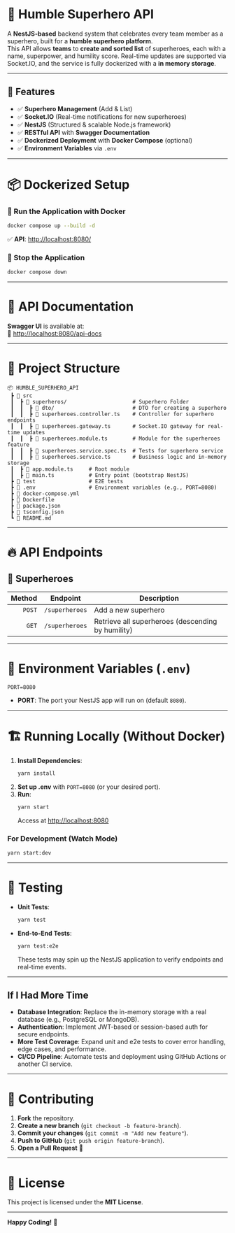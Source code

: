 # 🦸 Humble Superhero API

A **NestJS-based** backend system that celebrates every team member as a superhero, built for a **humble superhero platform**.   
This API allows **teams** to **create and sorted list** of superheroes, each with a name, superpower, and humility score. Real-time updates are supported via Socket.IO, and the service is fully dockerized with a **in memory storage**.

---

## 🎯 Features

- ✅ **Superhero Management** (Add & List)
- ✅ **Socket.IO** (Real-time notifications for new superheroes)
- ✅ **NestJS** (Structured & scalable Node.js framework)
- ✅ **RESTful API** with **Swagger Documentation**
- ✅ **Dockerized Deployment** with **Docker Compose** (optional)
- ✅ **Environment Variables** via `.env`

---

# 📦 Dockerized Setup

### 🚀 Run the Application with Docker

```bash
docker compose up --build -d
```
✅ **API**: [http://localhost:8080/](http://localhost:8080/)  

### 🛑 Stop the Application

```bash
docker compose down
```

---

# 📖 API Documentation

**Swagger UI** is available at:  
🔗 [http://localhost:8080/api-docs](http://localhost:8080/api-docs)

---

# 📂 Project Structure

```
📦 HUMBLE_SUPERHERO_API
 ┣ 📂 src
 ┃  ┣ 📂 superheros/                     # Superhero Folder
 ┃  ┃  ┣ 📂 dto/                         # DTO for creating a superhero
 ┃  ┃  ┣ 📜 superheroes.controller.ts    # Controller for superhero endpoints
 ┃  ┃  ┣ 📜 superheroes.gateway.ts       # Socket.IO gateway for real-time updates
 ┃  ┃  ┣ 📜 superheroes.module.ts        # Module for the superheroes feature
 ┃  ┃  ┣ 📜 superheroes.service.spec.ts  # Tests for superhero service
 ┃  ┃  ┣ 📜 superheroes.service.ts       # Business logic and in-memory storage
 ┃  ┣ 📜 app.module.ts     # Root module
 ┃  ┣ 📜 main.ts           # Entry point (bootstrap NestJS)
 ┣ 📂 test                 # E2E tests
 ┣ 📜 .env                 # Environment variables (e.g., PORT=8080)
 ┣ 📜 docker-compose.yml
 ┣ 📜 Dockerfile
 ┣ 📜 package.json
 ┣ 📜 tsconfig.json
 ┗ 📜 README.md
```
---

# 🔥 API Endpoints

## 🦸 Superheroes

| Method | Endpoint        | Description                              |
|-------:|-----------------|------------------------------------------|
| `POST` | `/superheroes`  | Add a new superhero                      |
| `GET`  | `/superheroes`  | Retrieve all superheroes (descending by humility) |

---

# 🔑 Environment Variables (`.env`)

```env
PORT=8080
```

- **PORT**: The port your NestJS app will run on (default `8080`).  

---

# 🏗️ Running Locally (Without Docker)

1. **Install Dependencies**:
   ```bash
   yarn install
   ```
2. **Set up .env** with `PORT=8080` (or your desired port).
3. **Run**:
   ```bash
   yarn start
   ```
   Access at [http://localhost:8080](http://localhost:8080)

### For Development (Watch Mode)

```bash
yarn start:dev
```

---

# 🔧 Testing

- **Unit Tests**:  
  ```bash
  yarn test
  ```
- **End-to-End Tests**:  
  ```bash
  yarn test:e2e
  ```
  These tests may spin up the NestJS application to verify endpoints and real-time events.

---

## If I Had More Time

- **Database Integration**: Replace the in-memory storage with a real database (e.g., PostgreSQL or MongoDB).
- **Authentication**: Implement JWT-based or session-based auth for secure endpoints.
- **More Test Coverage**: Expand unit and e2e tests to cover error handling, edge cases, and performance.
- **CI/CD Pipeline**: Automate tests and deployment using GitHub Actions or another CI service.

---
# 🤝 Contributing

1. **Fork** the repository.  
2. **Create a new branch** (`git checkout -b feature-branch`).  
3. **Commit your changes** (`git commit -m "Add new feature"`).  
4. **Push to GitHub** (`git push origin feature-branch`).  
5. **Open a Pull Request** 🎉

---

# 📜 License

This project is licensed under the **MIT License**.

---

**Happy Coding!** 🦸
